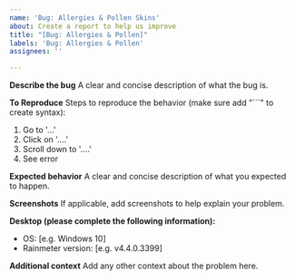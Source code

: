```yaml
---
name: 'Bug: Allergies & Pollen Skins'
about: Create a report to help us improve
title: "[Bug: Allergies & Pollen]"
labels: 'Bug: Allergies & Pollen'
assignees: ''

---
```


**Describe the bug**
A clear and concise description of what the bug is.

**To Reproduce**
Steps to reproduce the behavior (make sure add "```" to create syntax):
1. Go to '...'
2. Click on '....'
3. Scroll down to '....'
4. See error

**Expected behavior**
A clear and concise description of what you expected to happen.

**Screenshots**
If applicable, add screenshots to help explain your problem.

**Desktop (please complete the following information):**
 - OS: [e.g. Windows 10]
 - Rainmeter version: [e.g. v4.4.0.3399]

**Additional context**
Add any other context about the problem here.
